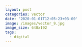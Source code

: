```yaml
---
layout: post
categories: vector
date: '2020-01-01T12:05:23+03:00'
image: /images/vector_9.jpg
image_size: 640x192
tags:
  - digital
---
```

